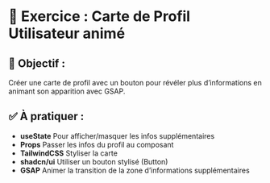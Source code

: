 # 🧪 Exercice : Carte de Profil Utilisateur animé

## 🎯 Objectif :

Créer une carte de profil avec un bouton pour révéler plus d’informations en animant son apparition avec GSAP.

## ✅ À pratiquer :

* **useState**  Pour afficher/masquer les infos supplémentaires
* **Props** Passer les infos du profil au composant
* **TailwindCSS**   Styliser la carte
* **shadcn/ui** Utiliser un bouton stylisé (Button)
* **GSAP**  Animer la transition de la zone d’informations supplémentaires